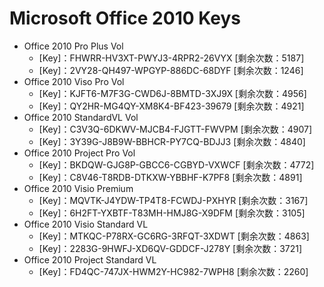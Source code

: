 # Microsoft Office 2010 Keys
  * Office 2010 Pro Plus Vol
    * [Key]：FHWRR-HV3XT-PWYJ3-4RPR2-26VYX [剩余次数：5187]
    * [Key]：2VY28-QH497-WPGYP-886DC-68DYF [剩余次数：1246]
  * Office 2010 Viso Pro Vol
    * [Key]：KJFT6-M7F3G-CWD6J-8BMTD-3XJ9X [剩余次数：4956]
    * [Key]：QY2HR-MG4QY-XM8K4-BF423-39679 [剩余次数：4921]
  * Office 2010 StandardVL Vol
    * [Key]：C3V3Q-6DKWV-MJCB4-FJGTT-FWVPM [剩余次数：4907]
    * [Key]：3Y39G-J8B9W-BBHCR-PY7CQ-BDJJ3 [剩余次数：4840]
  * Office 2010 Project Pro Vol
    * [Key]：BKDQW-GJG8P-GBCC6-CGBYD-VXWCF [剩余次数：4772]
    * [Key]：C8V46-T8RDB-DTKXW-YBBHF-K7PF8 [剩余次数：4891]
  * Office 2010 Visio Premium
    * [Key]：MQVTK-J4YDW-TP4T8-FCWDJ-PXHYR [剩余次数：3167]
    * [Key]：6H2FT-YXBTF-T83MH-HMJ8G-X9DFM [剩余次数：3105]
  * Office 2010 Visio Standard VL
    * [Key]：MTKQC-P78RX-GC6RG-3RFQT-3XDWT [剩余次数：4863]
    * [Key]：2283G-9HWFJ-XD6QV-GDDCF-J278Y [剩余次数：3721]
  * Office 2010 Project Standard VL
    * [Key]：FD4QC-747JX-HWM2Y-HC982-7WPH8 [剩余次数：2260]
